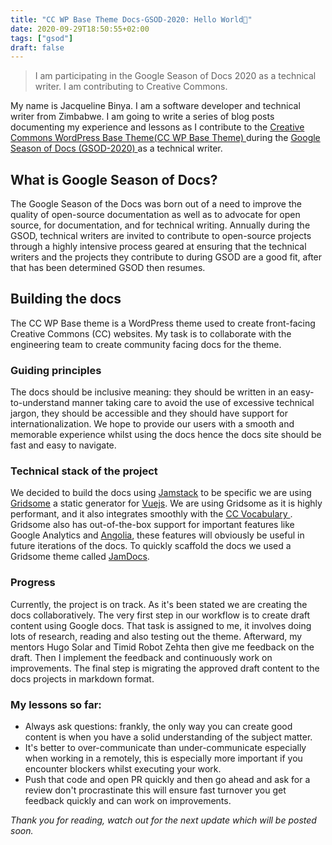 ```yaml
---
title: "CC WP Base Theme Docs-GSOD-2020: Hello World🚀"
date: 2020-09-29T18:50:55+02:00
tags: ["gsod"]
draft: false
---
```


> I am participating in the Google Season of Docs 2020 as a technical writer. I am contributing to Creative Commons.

My name is Jacqueline Binya. I am a software developer and technical writer from Zimbabwe. I am going to write a series of blog posts documenting my experience and lessons as I  contribute to the <a class="article-link" href="https://github.com/creativecommons/wp-theme-base"> Creative Commons WordPress Base Theme(CC WP Base Theme) </a> during the <a class="article-link" href="https://developers.google.com/season-of-docs">Google Season of Docs (GSOD-2020) </a> as a technical writer.

## What is Google Season of Docs?

The Google Season of the Docs was born out of a need to improve the quality of open-source documentation as well as to advocate for open source, for documentation, and for technical writing. Annually during the GSOD, technical writers are invited to contribute to open-source projects through a highly intensive process geared at ensuring that the technical writers and the projects they contribute to during GSOD are a good fit, after that has been determined GSOD then resumes.

## Building the docs
The CC WP Base theme is a WordPress theme used to create front-facing Creative Commons (CC) websites. My task is to collaborate with the engineering team to create community facing docs for the theme.

### Guiding principles
The docs should be inclusive meaning: they should be written in an easy-to-understand manner taking care to avoid the use of excessive technical jargon, they should be accessible and they should have support for internationalization. We hope to provide our users with a smooth and memorable experience whilst using the docs hence the docs site should be fast and easy to navigate.

### Technical stack of the project
We decided to build the docs using <a href="https://jamstack.org/" class="article-link">Jamstack</a> to be specific we are using  <a href="https://gridsome.org/" class="article-link">Gridsome</a> a static generator for <a href="https://vuejs.org/" class="article-link">Vuejs</a>. We are using Gridsome as it is highly performant, and it also integrates smoothly with the <a href="https://cc-vocabulary.netlify.app/" class="article-link"> CC Vocabulary </a>. Gridsome also has out-of-the-box support for important features like Google Analytics and <a href="https://www.algolia.com/" class="article-link">Angolia</a>, these features will obviously be useful in future iterations of the docs. To quickly scaffold the docs we used a Gridsome theme called <a href="https://gridsome.org/starters/jamdocs/" class="article-link">JamDocs</a>.

### Progress
Currently, the project is on track. As it's been stated we are creating the docs collaboratively. The very first step in our workflow is to create draft content using Google docs. That task is assigned to me, it involves doing lots of research, reading and also testing out the theme. Afterward, my mentors Hugo Solar and Timid Robot Zehta then give me feedback on the draft. Then I implement the feedback and continuously work on improvements. The final step is migrating the approved draft content to the docs projects in markdown format.

### My lessons so far:
- Always ask questions: frankly, the only way you can create good content is when you have a solid understanding of the subject matter.
- It's better to over-communicate than under-communicate especially when working in a remotely, this is especially more important if you encounter blockers whilst executing your work.
- Push that code and open PR quickly and then go ahead and ask for a review don't procrastinate this will ensure  fast turnover you get feedback quickly and can work on improvements.

_Thank you for reading, watch out for the next update which will be posted soon._
